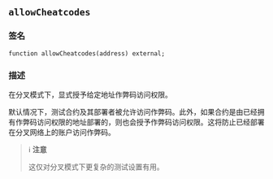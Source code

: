 ## `allowCheatcodes`

### 签名

```solidity
function allowCheatcodes(address) external;
```

### 描述

在分叉模式下，显式授予给定地址作弊码访问权限。

默认情况下，测试合约及其部署者被允许访问作弊码。此外，如果合约是由已经拥有作弊码访问权限的地址部署的，则也会授予作弊码访问权限。这将防止已经部署在分叉网络上的账户访问作弊码。

> ℹ️ **注意**
>
> 这仅对分叉模式下更复杂的测试设置有用。